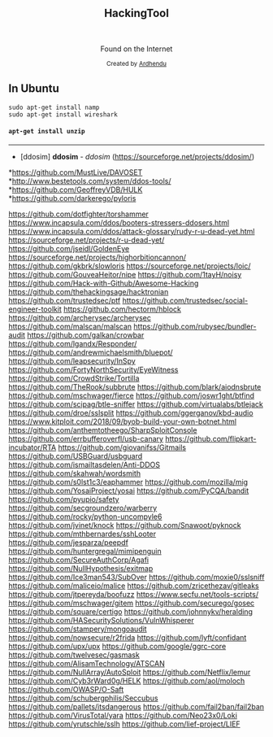 <h2 align="center">HackingTool</h2>

<br>

<p align="center">
Found on the Internet 
</p>

<div align="center">
  <sub>Created by
    <a href="https://twitter.com/ardhendu101">Ardhendu</a>
    </div>


## In Ubuntu

```
sudo apt-get install namp
sudo apt-get install wireshark
```
#### <code>apt-get install unzip</code>
****


* [ddosim] **ddosim** - *ddosim* (https://sourceforge.net/projects/ddosim/) <br>

*https://github.com/MustLive/DAVOSET
<br>
*http://www.bestetools.com/system/ddos-tools/
<br>
*https://github.com/GeoffreyVDB/HULK
<br>
*https://github.com/darkerego/pyloris
<br>

https://github.com/dotfighter/torshammer
https://www.incapsula.com/ddos/booters-stressers-ddosers.html
https://www.incapsula.com/ddos/attack-glossary/rudy-r-u-dead-yet.html
https://sourceforge.net/projects/r-u-dead-yet/
https://github.com/jseidl/GoldenEye
https://sourceforge.net/projects/highorbitioncannon/
https://github.com/gkbrk/slowloris
https://sourceforge.net/projects/loic/
https://github.com/GouveaHeitor/nipe
https://github.com/1tayH/noisy
https://github.com/Hack-with-Github/Awesome-Hacking
https://github.com/thehackingsage/hacktronian
https://github.com/trustedsec/ptf
https://github.com/trustedsec/social-engineer-toolkit
https://github.com/hectorm/hblock
https://github.com/archerysec/archerysec
https://github.com/malscan/malscan
https://github.com/rubysec/bundler-audit
https://github.com/galkan/crowbar
https://github.com/lgandx/Responder/
https://github.com/andrewmichaelsmith/bluepot/
https://github.com/leapsecurity/InSpy
https://github.com/FortyNorthSecurity/EyeWitness
https://github.com/CrowdStrike/Tortilla
https://github.com/TheRook/subbrute
https://github.com/blark/aiodnsbrute
https://github.com/mschwager/fierce
https://github.com/joswr1ght/btfind
https://github.com/scipag/btle-sniffer
https://github.com/virtualabs/btlejack
https://github.com/droe/sslsplit
https://github.com/ggerganov/kbd-audio
https://www.kitploit.com/2018/09/byob-build-your-own-botnet.html
https://github.com/anthemtotheego/SharpSploitConsole
https://github.com/errbufferoverfl/usb-canary
https://github.com/flipkart-incubator/RTA
https://github.com/giovanifss/Gitmails
https://github.com/USBGuard/usbguard
https://github.com/ismailtasdelen/Anti-DDOS
https://github.com/skahwah/wordsmith
https://github.com/s0lst1c3/eaphammer
https://github.com/mozilla/mig
https://github.com/YosaiProject/yosai
https://github.com/PyCQA/bandit
https://github.com/pyupio/safety
https://github.com/secgroundzero/warberry
https://github.com/rocky/python-uncompyle6
https://github.com/jvinet/knock
https://github.com/Snawoot/pyknock
https://github.com/mthbernardes/sshLooter
https://github.com/jesparza/peepdf
https://github.com/huntergregal/mimipenguin
https://github.com/SecureAuthCorp/Agafi
https://github.com/NullHypothesis/exitmap
https://github.com/Ice3man543/SubOver
https://github.com/moxie0/sslsniff
https://github.com/maliceio/malice
https://github.com/zricethezav/gitleaks
https://github.com/jtpereyda/boofuzz
https://www.secfu.net/tools-scripts/
https://github.com/mschwager/gitem
https://github.com/securego/gosec
https://github.com/square/certigo
https://github.com/johnnykv/heralding
https://github.com/HASecuritySolutions/VulnWhisperer
https://github.com/stampery/mongoaudit
https://github.com/nowsecure/r2frida
https://github.com/lyft/confidant
https://github.com/upx/upx
https://github.com/google/ggrc-core
https://github.com/twelvesec/gasmask
https://github.com/AlisamTechnology/ATSCAN
https://github.com/NullArray/AutoSploit
https://github.com/Netflix/lemur
https://github.com/Cyb3rWard0g/HELK
https://github.com/aol/moloch
https://github.com/OWASP/O-Saft
https://github.com/schubergphilis/Seccubus
https://github.com/pallets/itsdangerous
https://github.com/fail2ban/fail2ban
https://github.com/VirusTotal/yara
https://github.com/Neo23x0/Loki
https://github.com/yrutschle/sslh
https://github.com/lief-project/LIEF
